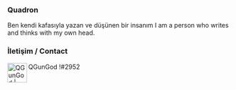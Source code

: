 ### Quadron
Ben kendi kafasıyla yazan ve düşünen bir insanım
I am a person who writes and thinks with my own head.

### İletişim / Contact 
[<img align="left" alt="QGunGod | Discord" width="44px" src="https://i.ibb.co/YtNhB1V/icons8-discord-new-logo-48.png" />][discord]  QGunGod !#2952

[discord]: https://discord.gg/A4V2XQKK6V

